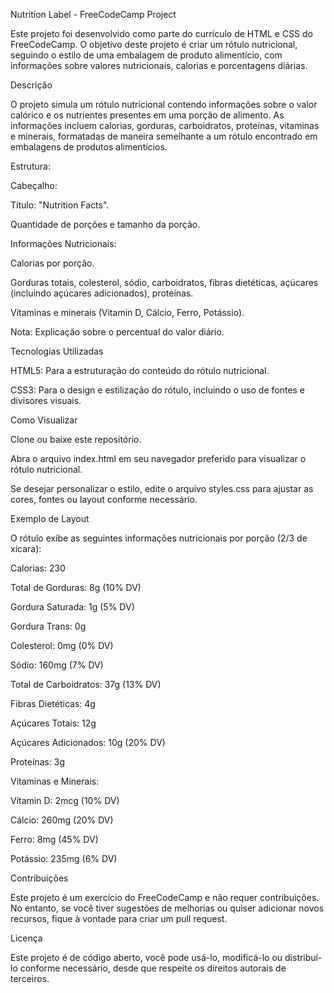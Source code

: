 Nutrition Label - FreeCodeCamp Project

Este projeto foi desenvolvido como parte do currículo de HTML e CSS do FreeCodeCamp. O objetivo deste projeto é criar um rótulo nutricional, seguindo o estilo de uma embalagem de produto alimentício, com informações sobre valores nutricionais, calorias e porcentagens diárias.

Descrição

O projeto simula um rótulo nutricional contendo informações sobre o valor calórico e os nutrientes presentes em uma porção de alimento. As informações incluem calorias, gorduras, carboidratos, proteínas, vitaminas e minerais, formatadas de maneira semelhante a um rótulo encontrado em embalagens de produtos alimentícios.

Estrutura:

Cabeçalho:

Título: "Nutrition Facts".

Quantidade de porções e tamanho da porção.

Informações Nutricionais:

Calorias por porção.

Gorduras totais, colesterol, sódio, carboidratos, fibras dietéticas, açúcares (incluindo açúcares adicionados), proteínas.

Vitaminas e minerais (Vitamin D, Cálcio, Ferro, Potássio).

Nota: Explicação sobre o percentual do valor diário.

Tecnologias Utilizadas

HTML5: Para a estruturação do conteúdo do rótulo nutricional.

CSS3: Para o design e estilização do rótulo, incluindo o uso de fontes e divisores visuais.

Como Visualizar

Clone ou baixe este repositório.

Abra o arquivo index.html em seu navegador preferido para visualizar o rótulo nutricional.

Se desejar personalizar o estilo, edite o arquivo styles.css para ajustar as cores, fontes ou layout conforme necessário.

Exemplo de Layout

O rótulo exibe as seguintes informações nutricionais por porção (2/3 de xícara):

Calorias: 230

Total de Gorduras: 8g (10% DV)

Gordura Saturada: 1g (5% DV)

Gordura Trans: 0g

Colesterol: 0mg (0% DV)

Sódio: 160mg (7% DV)

Total de Carboidratos: 37g (13% DV)

Fibras Dietéticas: 4g

Açúcares Totais: 12g

Açúcares Adicionados: 10g (20% DV)

Proteínas: 3g

Vitaminas e Minerais:

Vitamin D: 2mcg (10% DV)

Cálcio: 260mg (20% DV)

Ferro: 8mg (45% DV)

Potássio: 235mg (6% DV)

Contribuições

Este projeto é um exercício do FreeCodeCamp e não requer contribuições. No entanto, se você tiver sugestões de melhorias ou quiser adicionar novos recursos, fique à vontade para criar um pull request.

Licença

Este projeto é de código aberto, você pode usá-lo, modificá-lo ou distribuí-lo conforme necessário, desde que respeite os direitos autorais de terceiros.
